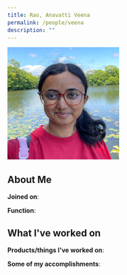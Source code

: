 ```yaml
---
title: Rao, Anavatti Veena
permalink: /people/veena
description: ""
---
```


<img src="/images/headshots/veena.jpg" title="Rao, Anavatti Veena" alt="Rao, Anavatti Veena" style="width:50%;margin-left:0">

## About Me

**Joined on**: 

**Function**: 

## What I've worked on

**Products/things I've worked on**:


**Some of my accomplishments**:

